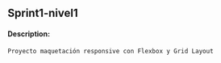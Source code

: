 ## Sprint1-nivel1

#### Description:

    Proyecto maquetación responsive con Flexbox y Grid Layout
